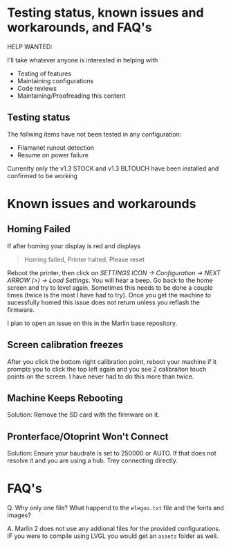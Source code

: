 # Testing status, known issues and workarounds, and FAQ's

HELP WANTED:

I'll take whatever anyone is interested in helping with

- Testing of features
- Maintaining configurations
- Code reviews 
- Maintaining/Proofreading this content 

## Testing status

The follwing items have not been tested in any configuration:

  - Filamanet runout detection
  - Resume on power failure

Currenlty only the v1.3 STOCK and v1.3 BLTOUCH have been installed and confirmed to be working

# Known issues and workarounds

## Homing Failed

If after homing your display is red and displays

> Homing failed, Printer halted, Please reset 

Reboot the printer, then click on *SETTINGS ICON -> Configuration -> NEXT ARROW (>) -> Load Settings*. You will hear a beep. Go back to the home screen and try to level again. Sometimes this needs to be done a couple times (twice is the most I have had to try). Once you get the machine to sucessfully homed this issue does not return unless you reflash the firmware.

I plan to open an issue on this in the Marlin base repository. 

## Screen calibration freezes 

After you click the bottom right calibration point, reboot your machine if it prompts you to click the top left again and you see 2 calibraiton touch points on the screen. I have never had to do this more than twice.

## Machine Keeps Rebooting

Solution: Remove the SD card with the firmware on it. 

## Pronterface/Otoprint Won't Connect

Solution: Ensure your baudrate is set to 250000 or AUTO. If that does not resolve it and you are using a hub. Trey connecting directly. 

# FAQ's

Q. Why only one file? What happend to the `elegoo.txt` file and the fonts and images?

A. Marlin 2 does not use any addional files for the provided configurations. IF you were to compile using LVGL you would get an `assets` folder as well. 
